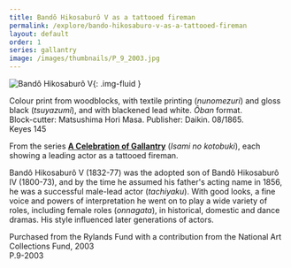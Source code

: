 ```yaml
---
title: Bandô Hikosaburô V as a tattooed fireman
permalink: /explore/bando-hikosaburo-v-as-a-tattooed-fireman
layout: default
order: 1
series: gallantry
image: /images/thumbnails/P_9_2003.jpg
---
```

![Bandô Hikosaburô V]({{site.baseurl}}/images/P_9_2003.jpg){: .img-fluid }

Colour print from woodblocks, with textile printing (_nunomezuri_) and gloss black (_tsuyazumi_), and with blackened lead white. _Ôban_ format.  
Block-cutter: Matsushima Hori Masa. Publisher: Daikin. 08/1865.  
Keyes 145

From the series [**A Celebration of Gallantry**]({{site.baseurl}}/series/a-celebration-of-gallantry) (_Isami no kotobuki_), each showing a leading actor as a tattooed fireman.

Bandô Hikosaburô V (1832-77) was the adopted son of Bandô Hikosaburô IV (1800-73), and by the time he assumed his father's acting name in 1856, he was a successful male-lead actor (_tachiyaku_). With good looks, a fine voice and powers of interpretation he went on to play a wide variety of roles, including female roles (_onnagata_), in historical, domestic and dance dramas. His style influenced later generations of actors.


Purchased from the Rylands Fund with a contribution from the National Art Collections Fund, 2003  
P.9-2003
